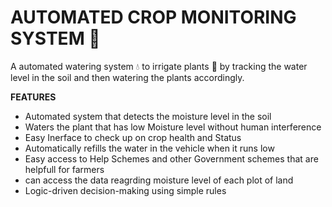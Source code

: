# AUTOMATED CROP MONITORING SYSTEM 🌾

A automated watering system 💧 to irrigate plants 🌱 by tracking the water level in the soil and then watering the plants accordingly.

**FEATURES**

- Automated system that detects the moisture level in the soil
- Waters the plant that has low Moisture level without human interference
- Easy Inerface to check up on crop health and Status
- Automatically refills the water in the vehicle when it runs low
- Easy access to Help Schemes and other Government schemes that are helpfull for farmers
- can access the data reagrding moisture level of each plot of land
- Logic-driven decision-making using simple rules
